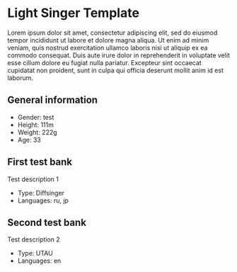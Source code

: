 # Light Singer Template
Lorem ipsum dolor sit amet, consectetur adipiscing elit, sed do eiusmod tempor incididunt ut labore et dolore magna aliqua. Ut enim ad minim veniam, quis nostrud exercitation ullamco laboris nisi ut aliquip ex ea commodo consequat. Duis aute irure dolor in reprehenderit in voluptate velit esse cillum dolore eu fugiat nulla pariatur. Excepteur sint occaecat cupidatat non proident, sunt in culpa qui officia deserunt mollit anim id est laborum.

## General information
- Gender: test
- Height: 111m
- Weight: 222g
- Age: 33

## First test bank
Test description 1
- Type: Diffsinger
- Languages: ru, jp

## Second test bank
Test description 2
- Type: UTAU
- Languages: en
